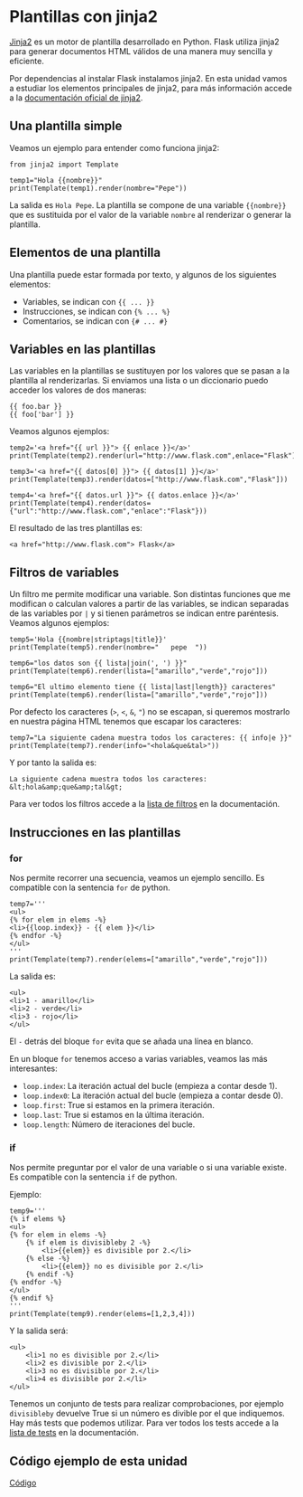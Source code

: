 # Plantillas con jinja2

[Jinja2](http://jinja.pocoo.org) es un motor de plantilla desarrollado en Python. Flask utiliza jinja2 para generar documentos HTML válidos de una manera muy sencilla y eficiente.

Por dependencias al instalar Flask instalamos jinja2. En esta unidad vamos a estudiar los elementos principales de jinja2, para más información accede a la [documentación oficial de jinja2](http://jinja.pocoo.org/docs).

## Una plantilla simple

Veamos un ejemplo para entender como funciona jinja2:

	from jinja2 import Template

	temp1="Hola {{nombre}}"
	print(Template(temp1).render(nombre="Pepe"))

La salida es `Hola Pepe`. La plantilla se compone de una variable `{{nombre}}` que es sustituida por el valor de la variable `nombre` al renderizar o generar la plantilla.

## Elementos de una plantilla

Una plantilla puede estar formada por texto, y algunos de los siguientes elementos:

* Variables, se indican con `{{ ... }}`
* Instrucciones, se indican con `{% ... %}`
* Comentarios, se indican con `{# ... #}`

## Variables en las plantillas

Las variables en la plantillas se sustituyen por los valores que se pasan a la plantilla al renderizarlas. Si enviamos una lista o un diccionario puedo acceder los valores de dos maneras:

	{{ foo.bar }}
	{{ foo['bar'] }}

Veamos algunos ejemplos:

	temp2='<a href="{{ url }}"> {{ enlace }}</a>'
	print(Template(temp2).render(url="http://www.flask.com",enlace="Flask"))	

	temp3='<a href="{{ datos[0] }}"> {{ datos[1] }}</a>'
	print(Template(temp3).render(datos=["http://www.flask.com","Flask"]))	

	temp4='<a href="{{ datos.url }}"> {{ datos.enlace }}</a>'
	print(Template(temp4).render(datos={"url":"http://www.flask.com","enlace":"Flask"}))

El resultado de las tres plantillas es:

	<a href="http://www.flask.com"> Flask</a>

## Filtros de variables

Un filtro me permite modificar una variable. Son distintas funciones que me modifican o calculan valores a partir de las variables, se indican separadas de las variables por `|` y si tienen parámetros se indican entre paréntesis. Veamos algunos ejemplos:

	temp5='Hola {{nombre|striptags|title}}'
	print(Template(temp5).render(nombre="   pepe  "))	

	temp6="los datos son {{ lista|join(', ') }}"
	print(Template(temp6).render(lista=["amarillo","verde","rojo"]))	

	temp6="El ultimo elemento tiene {{ lista|last|length}} caracteres"
	print(Template(temp6).render(lista=["amarillo","verde","rojo"]))

Por defecto los caracteres (`>`, `<`, `&`, `"`) no se escapan, si queremos mostrarlo en nuestra página HTML tenemos que escapar los caracteres:

	temp7="La siguiente cadena muestra todos los caracteres: {{ info|e }}"
	print(Template(temp7).render(info="<hola&que&tal>"))

Y por tanto la salida es:

	La siguiente cadena muestra todos los caracteres: &lt;hola&amp;que&amp;tal&gt;

Para ver todos los filtros accede a la [lista de filtros](http://jinja.pocoo.org/docs/2.9/templates/#builtin-filters) en la documentación.

## Instrucciones en las plantillas

### for

Nos permite recorrer una secuencia, veamos un ejemplo sencillo. Es compatible con la sentencia `for` de python.

	temp7='''
	<ul>
	{% for elem in elems -%}
	<li>{{loop.index}} - {{ elem }}</li>
	{% endfor -%}
	</ul>
	'''
	print(Template(temp7).render(elems=["amarillo","verde","rojo"]))

La salida es:

	<ul>
	<li>1 - amarillo</li>
	<li>2 - verde</li>
	<li>3 - rojo</li>
	</ul>

El `-` detrás del bloque `for` evita que se añada una línea en blanco.

En un bloque `for` tenemos acceso a varias variables, veamos las más interesantes:

* `loop.index`: La iteración actual del bucle (empieza a contar desde 1).
* `loop.index0`: La iteración actual del bucle (empieza a contar desde 0).
* `loop.first`: True si estamos en la primera iteración.
* `loop.last`: True si estamos en la última iteración.
* `loop.length`: Número de iteraciones del bucle.

### if

Nos permite preguntar por el valor de una variable o si una variable existe. Es compatible con la sentencia `if` de python.

Ejemplo:

	temp9='''
	{% if elems %}
	<ul>
	{% for elem in elems -%}
		{% if elem is divisibleby 2 -%}
			<li>{{elem}} es divisible por 2.</li>
		{% else -%}
			<li>{{elem}} no es divisible por 2.</li>
		{% endif -%}
	{% endfor -%}
	</ul>
	{% endif %}
	'''
	print(Template(temp9).render(elems=[1,2,3,4]))

Y la salida será:

	<ul>
		<li>1 no es divisible por 2.</li>
		<li>2 es divisible por 2.</li>
		<li>3 no es divisible por 2.</li>
		<li>4 es divisible por 2.</li>
	</ul>

Tenemos un conjunto de tests para realizar comprobaciones, por ejemplo `divisibleby` devuelve True si un número es divible por el que indiquemos. Hay más tests que podemos utilizar. Para ver todos los tests accede a la [lista de tests](http://jinja.pocoo.org/docs/2.9/templates/#builtin-tests) en la documentación.

## Código ejemplo de esta unidad

[Código](../../ejemplos/u14)